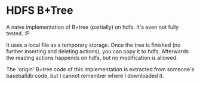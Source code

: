 HDFS B+Tree
===========

A naive implementation of B+tree (partially) on hdfs. It's even not fully tested. :P

It uses a local file as a temporary storage. Once the tree is finished (no further inserting and deleting actions), 
you can copy it to hdfs. Afterwards the reading actions happends on hdfs, but no modification is allowed.

The 'origin' B+tree code of this implementation is extracted from someone's baseballdb code, but I cannot remember
where I downloaded it. 